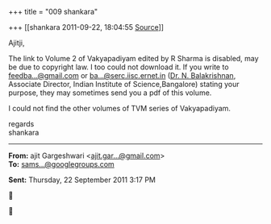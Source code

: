 +++
title = "009 shankara"

+++
[[shankara	2011-09-22, 18:04:55 [Source](https://groups.google.com/g/samskrita/c/GMcZyqF8pMk)]]



Ajitji,

  

The link to Volume 2 of Vakyapadiyam edited by R Sharma is disabled, may be due to copyright law. I too could not download it. If you write to [feedba...@gmail.com]() or [ba...@serc.iisc.ernet.in]() ([Dr. N. Balakrishnan](http://swati.dli.ernet.in/balki/), Associate Director, Indian Institute of Science,Bangalore) stating your purpose, they may sometimes send you a pdf of this volume.

  

I could not find the other volumes of TVM series of Vakyapadiyam.  



regards  
shankara  

------------------------------------------------------------------------

**From:** ajit Gargeshwari \<[ajit.gar...@gmail.com]()\>  
**To:** [sams...@googlegroups.com]()  

**Sent:** Thursday, 22 September 2011 3:17 PM





